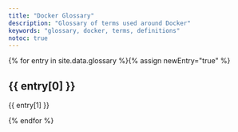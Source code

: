 ```yaml
---
title: "Docker Glossary"
description: "Glossary of terms used around Docker"
keywords: "glossary, docker, terms, definitions"
notoc: true
---
```

<!--
To edit/add/remove glossary entries, visit the YAML file at:
https://github.com/docker/docker.github.io/blob/master/_data/glossary.yaml

To get a specific entry while writing a page in the docs, enter Liquid text
like so:
{{ site.data.glossary["aufs"] }}
-->

{% for entry in site.data.glossary %}{% assign newEntry="true" %}

## {{ entry[0] }}

{{ entry[1] }}

<span class="relatedGlossaryText" style="display:none">{{ entry[0] }}</span>

{% endfor %}
